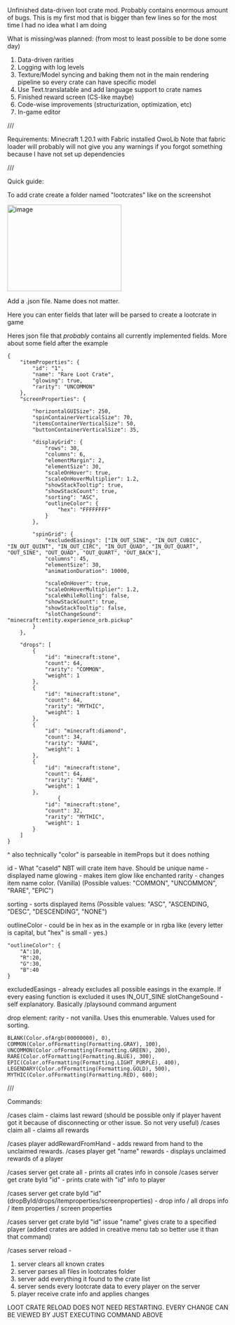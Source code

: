 Unfinished data-driven loot crate mod. Probably contains enormous amount of bugs. This is my first mod that is bigger than few lines so for the most time I had no idea what I am doing

What is missing/was planned: (from most to least possible to be done some day)
1. Data-driven rarities
2. Logging with log levels
3. Texture/Model syncing and baking them not in the main rendering pipeline so every crate can have specific model
4. Use Text.translatable and add language support to crate names
5. Finished reward screen (CS-like maybe)
6. Code-wise improvements (structurization, optimization, etc)
7. In-game editor

///

Requirements: 
Minecraft 1.20.1 with Fabric installed
OwoLib
Note that fabric loader will probably will not give you any warnings if you forgot something because I have not set up dependencies

///

Quick guide: 

To add crate create a folder named "lootcrates" like on the screenshot

<img width="260" height="197" alt="image" src="https://github.com/user-attachments/assets/b355db35-3e1f-4f81-af1a-8d6aad550d68" />

Add a .json file. Name does not matter.

Here you can enter fields that later will be parsed to create a lootcrate in game

Heres json file that _probably_ contains all currently implemented fields. More about some field after the example

```
{
    "itemProperties": {
        "id": "1",
        "name": "Rare Loot Crate",
        "glowing": true,
        "rarity": "UNCOMMON"
    },
    "screenProperties": {
		
        "horizontalGUISize": 250,
        "spinContainerVerticalSize": 70,
        "itemsContainerVerticalSize": 50,
        "buttonContainerVerticalSize": 35,
		
        "displayGrid": {
            "rows": 30,
            "columns": 6,
            "elementMargin": 2,
            "elementSize": 30,
            "scaleOnHover": true,
            "scaleOnHoverMultiplier": 1.2,
            "showStackTooltip": true,
            "showStackCount": true,
            "sorting": "ASC",
            "outlineColor": {
                "hex": "FFFFFFFF"
            } 
        },
				
        "spinGrid": {
			"excludedEasings": ["IN_OUT_SINE", "IN_OUT_CUBIC", "IN_OUT_QUINT", "IN_OUT_CIRC", "IN_OUT_QUAD", "IN_OUT_QUART", "OUT_SINE", "OUT_QUAD", "OUT_QUART", "OUT_BACK"],
            "columns": 45,
            "elementSize": 30,
            "animationDuration": 10000,
			
			"scaleOnHover": true,
			"scaleOnHoverMultiplier": 1.2,
            "scaleWhileRolling": false,
            "showStackCount": true,
            "showStackTooltip": false,
            "slotChangeSound": "minecraft:entity.experience_orb.pickup"
        }
    },
	
    "drops": [
        {
            "id": "minecraft:stone",
            "count": 64,
            "rarity": "COMMON",
            "weight": 1
        },
        {
            "id": "minecraft:stone",
            "count": 64,
            "rarity": "MYTHIC",
            "weight": 1
        },
        {
            "id": "minecraft:diamond",
            "count": 34,
            "rarity": "RARE",
            "weight": 1
        },
        {
            "id": "minecraft:stone",
            "count": 64,
            "rarity": "RARE",
            "weight": 1
        },
		        {
            "id": "minecraft:stone",
            "count": 32,
            "rarity": "MYTHIC",
            "weight": 1
        }
    ]
}
```
^
also technically "color" is parseable in itemProps but it does nothing

id - What "caseId" NBT will crate item have. Should be unique
name - displayed name
glowing - makes item glow like enchanted
rarity - changes item name color. (Vanilla) (Possible values: "COMMON", "UNCOMMON", "RARE", "EPIC")

sorting - sorts displayed items (Possible values: "ASC", "ASCENDING, "DESC", "DESCENDING", "NONE")

outlineColor - could be in hex as in the example or in rgba like (every letter is capital, but "hex" is small - yes.)
```
"outlineColor": {
    "A":10,
    "R":20,
    "G":30,
    "B":40
} 
```
excludedEasings - already excludes all possible easings in the example. If every easing function is excluded it uses IN_OUT_SINE
slotChangeSound - self explanatory. Basically /playsound command argument

drop element:
rarity - not vanilla. Uses this enumerable. Values used for sorting. 
```
BLANK(Color.ofArgb(00000000), 0),
COMMON(Color.ofFormatting(Formatting.GRAY), 100),
UNCOMMON(Color.ofFormatting(Formatting.GREEN), 200),
RARE(Color.ofFormatting(Formatting.BLUE), 300),
EPIC(Color.ofFormatting(Formatting.LIGHT_PURPLE), 400),
LEGENDARY(Color.ofFormatting(Formatting.GOLD), 500),
MYTHIC(Color.ofFormatting(Formatting.RED), 600);
```

///

Commands:

/cases claim - claims last reward (should be possible only if player havent got it because of disconnecting or other issue. So not very useful)
/cases claim all - claims all rewards

/cases player addRewardFromHand - adds reward from hand to the unclaimed rewards.
/cases player get "name" rewards - displays unclaimed rewards of a player

/cases server get crate all - prints all crates info in console
/cases server get crate byId "id" - prints crate with "id" info to player

/cases server get crate byId "id" (dropById/drops/itemproperties/screenproperties) - drop info / all drops info / item properties / screen properties

/cases server get crate byId "id" issue "name" gives crate to a specified player (added crates are added in creative menu tab so better use it than that command)

/cases server reload -
1. server clears all known crates
2. server parses all files in lootcrates folder
3. server add everything it found to the crate list
4. server sends every lootcrate data to every player on the server
5. player receive crate info and applies changes 

LOOT CRATE RELOAD DOES NOT NEED RESTARTING. EVERY CHANGE CAN BE VIEWED BY JUST EXECUTING COMMAND ABOVE

